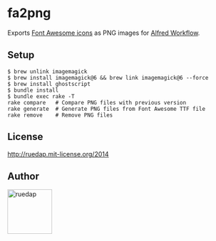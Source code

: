# fa2png

Exports [Font Awesome icons](http://fontawesome.io/icons/) as PNG images for [Alfred Workflow](https://github.com/ruedap/alfred2-font-awesome-workflow).


## Setup

```
$ brew unlink imagemagick
$ brew install imagemagick@6 && brew link imagemagick@6 --force
$ brew install ghostscript
$ bundle install
$ bundle exec rake -T
rake compare   # Compare PNG files with previous version
rake generate  # Generate PNG files from Font Awesome TTF file
rake remove    # Remove PNG files
```

## License

http://ruedap.mit-license.org/2014


## Author

<a href="https://github.com/ruedap"><img src="https://avatars.githubusercontent.com/u/289671?v=3&s=300" alt="ruedap" title="ruedap" width="100" height="100"></a>
